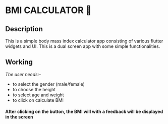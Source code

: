 # BMI CALCULATOR 💪
## Description
This is a simple body mass index calculator app consisting of various flutter widgets and UI. This is a dual screen app with some simple functionalities.
## Working
*The user needs:-*
* to select the gender (male/female)
* to choose the height
* to select age and weight
* to click on calculate BMI
#### After clicking on the button, the BMI will with a feedback will be displayed in the screen
